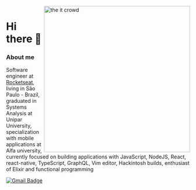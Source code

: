
<img align='right' width="400" alt="the it crowd" src="https://media4.giphy.com/media/l3977c5EIanrpRouk/giphy.gif?cid=ecf05e47d141129cccaee8610460ffd39415a735b0334fdb&rid=giphy.gif" width="230"/>

# Hi there 👋

### About me

Software engineer at [Rocketseat](https://github.com/Rocketseat), living in São Paulo - Brazil, graduated in Systems Analysis at Unipar University, specialization with mobile applications at Alfa university, currently focused on building applications with JavaScript, NodeJS, React, react-native, TypeScript, GraphQL, Vim editor, Hackintosh builds, enthusiast of Elixir and functional programming

[![Gmail Badge](https://img.shields.io/badge/-joaoantoniomaruti@gmail.com-c14438?style=flat-square&logo=Gmail&logoColor=white&link=mailto:joaoantoniomaruti@gmail.com)](mailto:joaoantoniomaruti@gmail.com)
